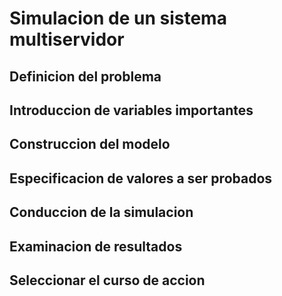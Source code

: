 # Simulacion de un sistema multiservidor

## Definicion del problema

## Introduccion de variables importantes

## Construccion del modelo

## Especificacion de valores a ser probados

## Conduccion de la simulacion

## Examinacion de resultados

## Seleccionar el curso de accion

